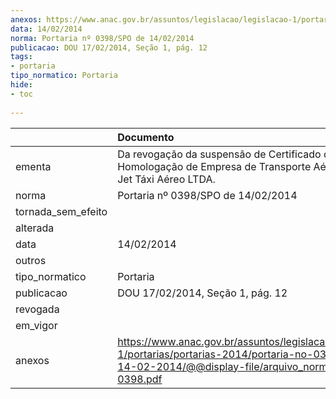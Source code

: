 ```yaml
---
anexos: https://www.anac.gov.br/assuntos/legislacao/legislacao-1/portarias/portarias-2014/portaria-no-0398-spo-de-14-02-2014/@@display-file/arquivo_norma/PA2014-0398.pdf
data: 14/02/2014
norma: Portaria nº 0398/SPO de 14/02/2014
publicacao: DOU 17/02/2014, Seção 1, pág. 12
tags:
- portaria
tipo_normatico: Portaria
hide: 
- toc 
 
---
```


|                    | Documento                                                                                                                                                         |
|:-------------------|:------------------------------------------------------------------------------------------------------------------------------------------------------------------|
| ementa             | Da revogação da suspensão de Certificado de Homologação de Empresa de Transporte Aéreo - LMP Jet Táxi Aéreo LTDA.                                                 |
| norma              | Portaria nº 0398/SPO de 14/02/2014                                                                                                                                |
| tornada_sem_efeito |                                                                                                                                                                   |
| alterada           |                                                                                                                                                                   |
| data               | 14/02/2014                                                                                                                                                        |
| outros             |                                                                                                                                                                   |
| tipo_normatico     | Portaria                                                                                                                                                          |
| publicacao         | DOU 17/02/2014, Seção 1, pág. 12                                                                                                                                  |
| revogada           |                                                                                                                                                                   |
| em_vigor           |                                                                                                                                                                   |
| anexos             | https://www.anac.gov.br/assuntos/legislacao/legislacao-1/portarias/portarias-2014/portaria-no-0398-spo-de-14-02-2014/@@display-file/arquivo_norma/PA2014-0398.pdf |